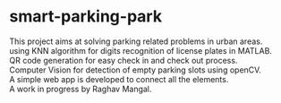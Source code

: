 # smart-parking-park

This project aims at solving parking related problems in urban areas.<br>
using KNN algorithm for digits recognition of license plates in MATLAB.<br>
QR code generation for easy check in and check out process.<br>
Computer Vision for detection of empty parking slots using openCV.<br>
A simple web app is developed to connect all the elements.<br>
A work in progress by Raghav Mangal.


